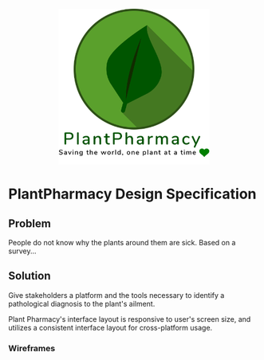<p align="center">
    <img src="./Images/logo.png" width="60%">
</p>

# PlantPharmacy Design Specification

## Problem
People do not know why the plants around them are sick.
Based on a survey... 

## Solution
Give stakeholders a platform and the tools necessary to identify a pathological diagnosis to the plant's ailment. 

Plant Pharmacy's interface layout is responsive to user's screen size, and utilizes a consistent interface layout for cross-platform usage.

### Wireframes
